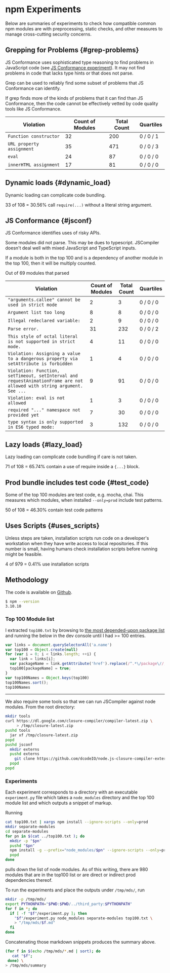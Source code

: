 # npm Experiments

Below are summaries of experiments to check how compatible common npm
modules are with preprocessing, static checks, and other measures
to manage cross-cutting security concerns.


<!-- Begin generated summary -->

## Grepping for Problems {#grep-problems}

JS Conformance uses sophisticated type reasoning to find
problems in JavaScript code
(see [JS Conformance experiment](#jsconf)).
It may not find problems in code that lacks type hints
or that does not parse.

Grep can be used to reliably find some subset of problems that
JS Conformance can identify.

If grep finds more of the kinds of problems that it can find
than JS Conformance, then the code cannot be effectively vetted
by code quality tools like JS Conformance.

| Violation | Count of Modules | Total Count | Quartiles |
| --------- | ---------------- | ----------- | --------- |
| `Function constructor` | 32 | 200 | 0 / 0 / 1 |
| `URL property assignment` | 35 | 471 | 0 / 0 / 3 |
| `eval` | 24 | 87 | 0 / 0 / 0 |
| `innerHTML assignment` | 17 | 81 | 0 / 0 / 0 |

## Dynamic loads {#dynamic_load}

Dynamic loading can complicate code bundling.

33 of 108 = 30.56% call `require(...)` without a literal string argument.

## JS Conformance {#jsconf}

JS Conformance identifies uses of risky APIs.

Some modules did not parse.  This may be dues to typescript.
JSCompiler doesn't deal well with mixed JavaScript and TypeScript
inputs.

If a module is both in the top 100 and is a dependency of another
module in the top 100, then it will be multiply counted.

Out of 69 modules that parsed

| Violation | Count of Modules | Total Count | Quartiles |
| --------- | ---------------- | ----------- | --------- |
| `"arguments.callee" cannot be used in strict mode` | 2 | 3 | 0 / 0 / 0 |
| `Argument list too long` | 8 | 8 | 0 / 0 / 0 |
| `Illegal redeclared variable: ` | 2 | 9 | 0 / 0 / 0 |
| `Parse error.` | 31 | 232 | 0 / 0 / 2 |
| `This style of octal literal is not supported in strict mode.` | 4 | 11 | 0 / 0 / 0 |
| `Violation: Assigning a value to a dangerous property via setAttribute is forbidden` | 1 | 4 | 0 / 0 / 0 |
| `Violation: Function, setTimeout, setInterval and requestAnimationFrame are not allowed with string argument. See ...` | 9 | 91 | 0 / 0 / 0 |
| `Violation: eval is not allowed` | 1 | 3 | 0 / 0 / 0 |
| `required "..." namespace not provided yet` | 7 | 30 | 0 / 0 / 0 |
| `type syntax is only supported in ES6 typed mode: ` | 3 | 132 | 0 / 0 / 0 |

## Lazy loads {#lazy_load}

Lazy loading can complicate code bundling if care is not taken.

71 of 108 = 65.74% contain a use of require inside a `{...}` block.


## Prod bundle includes test code {#test_code}

Some of the top 100 modules are test code, e.g. mocha, chai.
This measures which modules, when installed `--only=prod` include
test patterns.

50 of 108 = 46.30% contain test code patterns


## Uses Scripts {#uses_scripts}

Unless steps are taken, installation scripts run code on
a developer's workstation when they have write access to
local repositories.  If this number is small, having
humans check installation scripts before running might
be feasible.

4 of 979 = 0.41% use installation scripts


<!-- End generated summary -->



## Methodology

The code is available on [Github](https://github.com/google/node-sec-roadmap/tree/master/appendix).

```bash
$ npm --version
3.10.10
```

### Top 100 Module list

I extracted `top100.txt` by browsing to
[the most depended-upon package list](https://www.npmjs.com/browse/depended)
and running the below in the dev console until I had >= 100 entries.

```js
var links = document.querySelectorAll('a.name')
var top100 = Object.create(null)
for (var i = 0; i < links.length; ++i) {
  var link = links[i];
  var packageName = link.getAttribute('href').replace(/^.*\/package\//, '')
  top100[packageName] = true;
}
var top100Names = Object.keys(top100)
top100Names.sort();
top100Names
```

----

We also require some tools so that we can run JSCompiler against
node modules.  From the root directory:

```sh
mkdir tools
curl https://dl.google.com/closure-compiler/compiler-latest.zip \
     > /tmp/closure-latest.zip
pushd tools
  jar xf /tmp/closure-latest.zip
popd
pushd jsconf
  mkdir externs
  pushd externs
    git clone https://github.com/dcodeIO/node.js-closure-compiler-externs.git
  popd
popd
```


### Experiments

Each experiment corresponds to a directory with an executable
`experiment.py` file which takes a `node_modules` directory and the top 100
module list and which outputs a snippet of markup.

Running

```bash
cat top100.txt | xargs npm install --ignore-scripts --only=prod
mkdir separate-modules
cd separate-modules
for pn in $(cat ../top100.txt ); do
  mkdir -p "$pn"
  pushd "$pn"
  npm install -g --prefix="node_modules/$pn" --ignore-scripts --only=prod "$pn"
  popd
done
```

pulls down the list of node modules.  As of this writing, there are 980
modules that are in the top100 list or are direct or indirect prod
dependencies thereof.

To run the experiments and place the outputs under `/tmp/mds/`, run

```bash
mkdir -p /tmp/mds/
export PYTHONPATH="$PWD:$PWD/../third_party:$PYTHONPATH"
for f in *; do
  if [ -f "$f"/experiment.py ]; then
    "$f"/experiment.py node_modules separate-modules top100.txt \
    > "/tmp/mds/$f.md"
  fi
done
```

Concatenating those markdown snippets produces the summary above.

```bash
(for f in $(echo /tmp/mds/*.md | sort); do
   cat "$f";
 done) \
> /tmp/mds/summary
```
